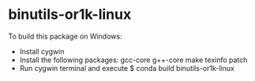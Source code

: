 binutils-or1k-linux
===================

To build this package on Windows:

* Install cygwin
* Install the following packages: gcc-core g++-core make texinfo patch
* Run cygwin terminal and execute $ conda build binutils-or1k-linux